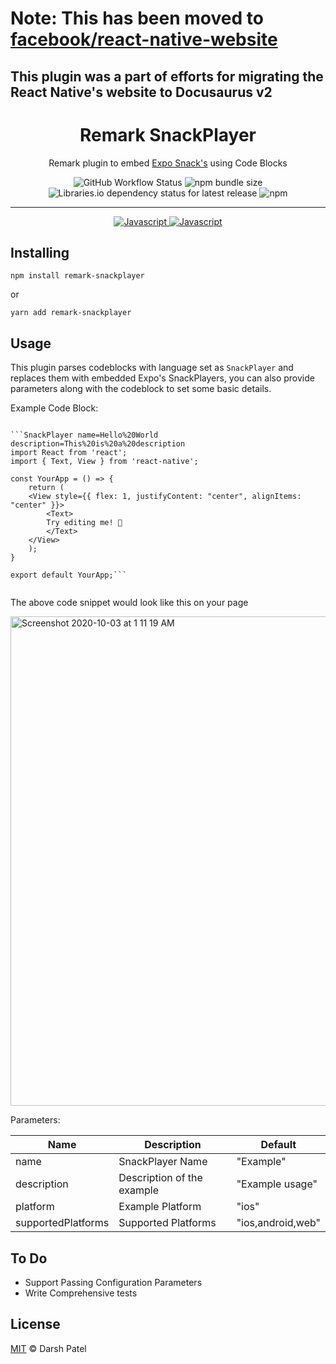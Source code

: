 # Note: This has been moved to [facebook/react-native-website](https://github.com/facebook/react-native-website/tree/master/website/plugins/remark-snackplayer)
## This plugin was a part of efforts for migrating the React Native's website to Docusaurus v2

<h1 align="center"> Remark SnackPlayer </h1>

<p align="center"> 
Remark plugin to embed <a href="https://snack.expo.io/">Expo Snack's</a> using Code Blocks 
</p>

<p align="center">

  <img alt="GitHub Workflow Status" src="https://img.shields.io/github/workflow/status/darshkpatel/remark-snackplayer/Test,%20Publish,%20&%20Release?style=for-the-badge">
  
<img alt="npm bundle size" src="https://img.shields.io/bundlephobia/min/remark-snackplayer?style=for-the-badge">

<img alt="Libraries.io dependency status for latest release" src="https://img.shields.io/librariesio/release/npm/remark-snackplayer?style=for-the-badge">

<img alt="npm" src="https://img.shields.io/npm/v/remark-snackplayer?style=for-the-badge">

</p>

<hr>

<p align="center">

  <a href="https://dev-to-uploads.s3.amazonaws.com/i/2xg59r17v72yvqfb3wu5.jpg">
    <img src="https://forthebadge.com/images/badges/built-with-love.svg"
         alt="Javascript">
  </a>

  <a href="https://dev-to-uploads.s3.amazonaws.com/i/2xg59r17v72yvqfb3wu5.jpg">
    <img src="https://forthebadge.com/images/badges/made-with-javascript.svg"
         alt="Javascript">
  </a>
</p>

## Installing

`npm install remark-snackplayer`

or

`yarn add remark-snackplayer`

## Usage

This plugin parses codeblocks with language set as `SnackPlayer` and replaces them with embedded Expo's SnackPlayers, you can also provide parameters along with the codeblock to set some basic details.

Example Code Block:

````

```SnackPlayer name=Hello%20World description=This%20is%20a%20description
import React from 'react';
import { Text, View } from 'react-native';

const YourApp = () => {
    return (
    <View style={{ flex: 1, justifyContent: "center", alignItems: "center" }}>
        <Text>
        Try editing me! 🎉
        </Text>
    </View>
    );
}

export default YourApp;```


````

The above code snippet would look like this on your page

<img width="783" alt="Screenshot 2020-10-03 at 1 11 19 AM" src="https://user-images.githubusercontent.com/11258286/94963203-67de3500-0515-11eb-974a-a2289c0bfdc8.png">

Parameters:

| Name               | Description                | Default           |
| ------------------ | -------------------------- | ----------------- |
| name               | SnackPlayer Name           | "Example"         |
| description        | Description of the example | "Example usage"   |
| platform           | Example Platform           | "ios"             |
| supportedPlatforms | Supported Platforms        | "ios,android,web" |

## To Do

- Support Passing Configuration Parameters
- Write Comprehensive tests

## License

[MIT](./LICENSE) © Darsh Patel
